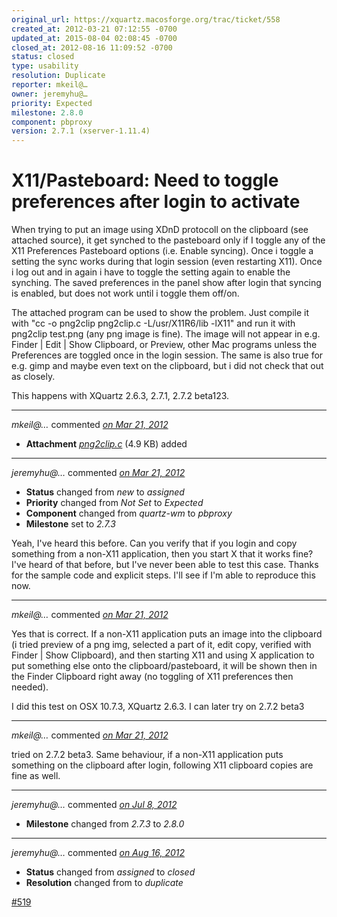 ```yaml
---
original_url: https://xquartz.macosforge.org/trac/ticket/558
created_at: 2012-03-21 07:12:55 -0700
updated_at: 2015-08-04 02:08:45 -0700
closed_at: 2012-08-16 11:09:52 -0700
status: closed
type: usability
resolution: Duplicate
reporter: mkeil@…
owner: jeremyhu@…
priority: Expected
milestone: 2.8.0
component: pbproxy
version: 2.7.1 (xserver-1.11.4)
---
```


X11/Pasteboard: Need to toggle preferences after login to activate
==================================================================


When trying to put an image using XDnD protocoll on the clipboard (see attached source), it get synched to the pasteboard only if I toggle any of the X11 Preferences Pasteboard options (i.e. Enable syncing). Once i toggle a setting the sync works during that login session (even restarting X11). Once i log out and in again i have to toggle the setting again to enable the synching. The saved preferences in the panel show after login that syncing is enabled, but does not work until i toggle them off/on.

The attached program can be used to show the problem. Just compile it with "cc -o png2clip png2clip.c -L/usr/X11R6/lib -lX11" and run it with png2clip test.png (any png image is fine). The image will not appear in e.g. Finder | Edit | Show Clipboard, or Preview, other Mac programs unless the Preferences are toggled once in the login session. The same is also true for e.g. gimp and maybe even text on the clipboard, but i did not check that out as closely.

This happens with XQuartz 2.6.3, 2.7.1, 2.7.2 beta123.



---

*mkeil@…* commented *[on Mar 21, 2012](https://xquartz.macosforge.org/trac/attachment/ticket/558/png2clip.c "March 21, 2012 at 7:14 AM PDT")*

-   **Attachment** *[png2clip.c](../attachment/ticket/558/png2clip.c)* (4.9 KB) added



---

*jeremyhu@…* commented *[on Mar 21, 2012](https://xquartz.macosforge.org/trac/ticket/558#comment:1 "March 21, 2012 at 12:59 PM PDT")*

-   **Status** changed from *new* to *assigned*
-   **Priority** changed from *Not Set* to *Expected*
-   **Component** changed from *quartz-wm* to *pbproxy*
-   **Milestone** set to *2.7.3*

Yeah, I've heard this before. Can you verify that if you login and copy something from a non-X11 application, then you start X that it works fine? I've heard of that before, but I've never been able to test this case. Thanks for the sample code and explicit steps. I'll see if I'm able to reproduce this now.



---

*mkeil@…* commented *[on Mar 21, 2012](https://xquartz.macosforge.org/trac/ticket/558#comment:2 "March 21, 2012 at 1:53 PM PDT")*

Yes that is correct. If a non-X11 application puts an image into the clipboard (i tried preview of a png img, selected a part of it, edit copy, verified with Finder | Show Clipboard), and then starting X11 and using X application to put something else onto the clipboard/pasteboard, it will be shown then in the Finder Clipboard right away (no toggling of X11 preferences then needed).

I did this test on OSX 10.7.3, XQuartz 2.6.3. I can later try on 2.7.2 beta3



---

*mkeil@…* commented *[on Mar 21, 2012](https://xquartz.macosforge.org/trac/ticket/558#comment:3 "March 21, 2012 at 4:18 PM PDT")*

tried on 2.7.2 beta3. Same behaviour, if a non-X11 application puts something on the clipboard after login, following X11 clipboard copies are fine as well.



---

*jeremyhu@…* commented *[on Jul 8, 2012](https://xquartz.macosforge.org/trac/ticket/558#comment:4 "July 8, 2012 at 11:07 AM PDT")*

-   **Milestone** changed from *2.7.3* to *2.8.0*



---

*jeremyhu@…* commented *[on Aug 16, 2012](https://xquartz.macosforge.org/trac/ticket/558#comment:5 "August 16, 2012 at 11:09 AM PDT")*

-   **Status** changed from *assigned* to *closed*
-   **Resolution** changed from to *duplicate*

[\#⁠519](https://xquartz.macosforge.org/trac/ticket/519)



